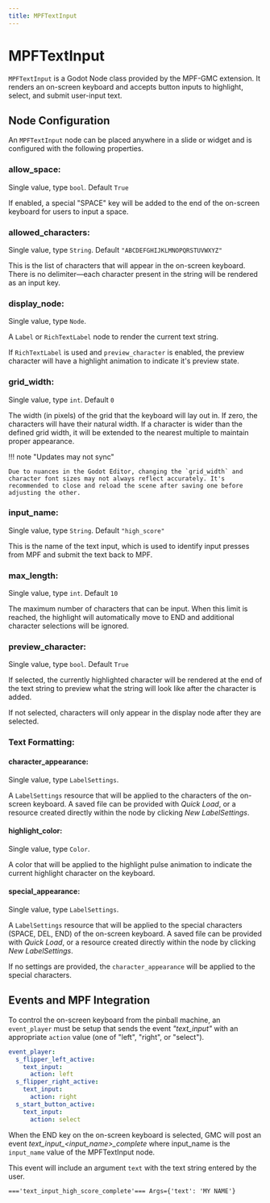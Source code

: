 ```yaml
---
title: MPFTextInput
---
```


# MPFTextInput

`MPFTextInput` is a Godot Node class provided by the MPF-GMC extension. It renders an on-screen keyboard and accepts button inputs to highlight, select, and submit user-input text.

## Node Configuration

An `MPFTextInput` node can be placed anywhere in a slide or widget and is configured with the following properties.

### allow_space:

Single value, type `bool`. Default `True`

If enabled, a special "SPACE" key will be added to the end of the on-screen keyboard for users to input a space.

### allowed_characters:

Single value, type `String`. Default `"ABCDEFGHIJKLMNOPQRSTUVWXYZ"`

This is the list of characters that will appear in the on-screen keyboard. There is no delimiter—each character present in the string will be rendered as an input key.

### display_node:

Single value, type `Node`.

A `Label` or `RichTextLabel` node to render the current text string.

If `RichTextLabel` is used and `preview_character` is enabled, the preview character will have a highlight animation to indicate it's preview state.

### grid_width:

Single value, type `int`. Default `0`

The width (in pixels) of the grid that the keyboard will lay out in. If zero, the characters will have their natural width. If a character is wider than the defined grid width, it will be extended to the nearest multiple to maintain proper appearance.

!!! note "Updates may not sync"

    Due to nuances in the Godot Editor, changing the `grid_width` and character font sizes may not always reflect accurately. It's recommended to close and reload the scene after saving one before adjusting the other.

### input_name:

Single value, type `String`. Default `"high_score"`

This is the name of the text input, which is used to identify input presses from MPF and submit the text back to MPF.

### max_length:

Single value, type `int`. Default `10`

The maximum number of characters that can be input. When this limit is reached, the highlight will automatically move to END and additional character selections will be ignored.

### preview_character:

Single value, type `bool`. Default `True`

If selected, the currently highlighted character will be rendered at the end of the text string to preview what the string will look like after the character is added.

If not selected, characters will only appear in the display node after they are selected.

### Text Formatting:


#### character_appearance:

Single value, type `LabelSettings`.

A `LabelSettings` resource that will be applied to the characters of the on-screen keyboard. A saved file can be provided with *Quick Load*, or a resource created directly within the node by clicking *New LabelSettings*.

#### highlight_color:

Single value, type `Color`.

A color that will be applied to the highlight pulse animation to indicate the current highlight character on the keyboard.

#### special_appearance:

Single value, type `LabelSettings`.

A `LabelSettings` resource that will be applied to the special characters (SPACE, DEL, END) of the on-screen keyboard. A saved file can be provided with *Quick Load*, or a resource created directly within the node by clicking *New LabelSettings*.

If no settings are provided, the `character_appearance` will be applied to the special characters.

## Events and MPF Integration

To control the on-screen keyboard from the pinball machine, an `event_player` must be setup that sends the event *"text_input"* with an appropriate `action` value (one of "left", "right", or "select").

``` yaml
event_player:
  s_flipper_left_active:
    text_input:
      action: left
  s_flipper_right_active:
    text_input:
      action: right
  s_start_button_active:
    text_input:
      action: select
```

When the END key on the on-screen keyboard is selected, GMC will post an event *text_input_<input_name\>_complete* where input_name is the `input_name` value of the MPFTextInput node.

This event will include an argument `text` with the text string entered by the user.

```
==='text_input_high_score_complete'=== Args={'text': 'MY NAME'}
```
